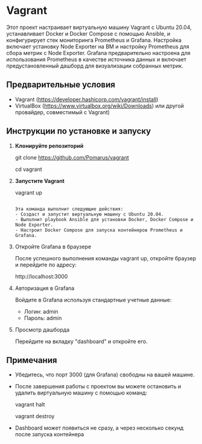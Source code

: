 # Vagrant

Этот проект настраивает виртуальную машину Vagrant с Ubuntu 20.04, устанавливает Docker и Docker Compose с помощью Ansible, и конфигурирует стек мониторинга Prometheus и Grafana. Настройка включает установку Node Exporter на ВМ и настройку Prometheus для сбора метрик с Node Exporter. Grafana предварительно настроена для использования Prometheus в качестве источника данных и включает предустановленный дашборд для визуализации собранных метрик.

## Предварительные условия

- Vagrant (https://developer.hashicorp.com/vagrant/install)
- VirtualBox (https://www.virtualbox.org/wiki/Downloads) или другой провайдер, совместимый с Vagrant)

## Инструкции по установке и запуску

1. **Клонируйте репозиторий**

   git clone https://github.com/Pomarus/vagrant
   
   cd vagrant

3. **Запустите Vagrant**
   
   vagrant up

   ```

   Эта команда выполнит следующие действия:
   - Создаст и запустит виртуальную машину с Ubuntu 20.04.
   - Выполнит playbook Ansible для установки Docker, Docker Compose и Node Exporter.
   - Настроит Docker Compose для запуска контейнеров Prometheus и Grafana.

4. Откройте Grafana в браузере
   
   После успешного выполнения команды vagrant up, откройте браузер и перейдите по адресу:
   
   http://localhost:3000
   

6. Авторизация в Grafana
   
   Войдите в Grafana используя стандартные учетные данные:
   
   - Логин: admin
   - Пароль: admin

8. Просмотр дашборда
   
   Перейдите на вкладку "dashboard" и откройте его.

## Примечания

- Убедитесь, что порт 3000 (для Grafana) свободны на вашей машине.
- После завершения работы с проектом вы можете остановить и удалить виртуальную машину с помощью команд:

  vagrant halt
  
  vagrant destroy

- Dashboard может появиться не сразу, а через несколько секунд после запуска контейнера
